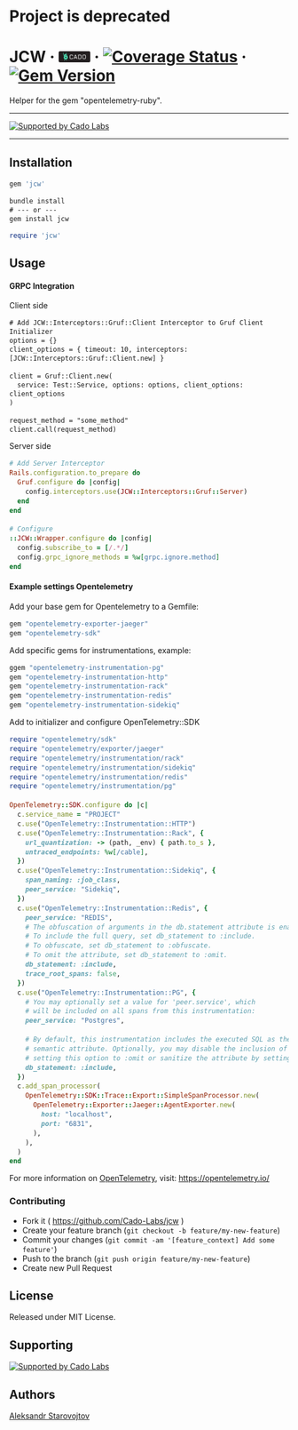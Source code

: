 # Project is deprecated


# JCW &middot; <a target="_blank" href="https://github.com/Cado-Labs"><img src="https://github.com/Cado-Labs/cado-labs-logos/raw/main/cado_labs_badge.svg" alt="Supported by Cado Labs" style="max-width: 100%; height: 20px"></a> &middot; [![Coverage Status](https://coveralls.io/repos/github/Cado-Labs/jcw/badge.svg?branch=gem-without-zeitwerk)](https://coveralls.io/github/Cado-Labs/jcw?branch=gem-without-zeitwerk) &middot; [![Gem Version](https://badge.fury.io/rb/jcw.svg)](https://badge.fury.io/rb/jcw)

Helper for the gem "opentelemetry-ruby".

---

<p>
  <a href="https://github.com/Cado-Labs">
    <img src="https://github.com/Cado-Labs/cado-labs-resources/blob/main/cado_labs_supporting_rounded.svg" alt="Supported by Cado Labs" />
  </a>
</p>

---

## Installation

```ruby
gem 'jcw'
```

```shell
bundle install
# --- or ---
gem install jcw
```

```ruby
require 'jcw'
```

## Usage

#### GRPC Integration
Client side

```
# Add JCW::Interceptors::Gruf::Client Interceptor to Gruf Client Initializer
options = {}
client_options = { timeout: 10, interceptors: [JCW::Interceptors::Gruf::Client.new] }

client = Gruf::Client.new(
  service: Test::Service, options: options, client_options: client_options
)

request_method = "some_method"
client.call(request_method)
```

Server side

```ruby
# Add Server Interceptor
Rails.configuration.to_prepare do
  Gruf.configure do |config|
    config.interceptors.use(JCW::Interceptors::Gruf::Server)
  end
end  

# Configure
::JCW::Wrapper.configure do |config|
  config.subscribe_to = [/.*/]
  config.grpc_ignore_methods = %w[grpc.ignore.method]
end
```

#### Example settings Opentelemetry

Add your base gem for Opentelemetry to a Gemfile:

```ruby
gem "opentelemetry-exporter-jaeger"
gem "opentelemetry-sdk"
```

Add specific gems for instrumentations, example:
```ruby
ggem "opentelemetry-instrumentation-pg"
gem "opentelemetry-instrumentation-http"
gem "opentelemetry-instrumentation-rack"
gem "opentelemetry-instrumentation-redis"
gem "opentelemetry-instrumentation-sidekiq"
```

Add to initializer and configure OpenTelemetry::SDK

```ruby
require "opentelemetry/sdk"
require "opentelemetry/exporter/jaeger"
require "opentelemetry/instrumentation/rack"
require "opentelemetry/instrumentation/sidekiq"
require "opentelemetry/instrumentation/redis"
require "opentelemetry/instrumentation/pg"

OpenTelemetry::SDK.configure do |c|
  c.service_name = "PROJECT"
  c.use("OpenTelemetry::Instrumentation::HTTP")
  c.use("OpenTelemetry::Instrumentation::Rack", {
    url_quantization: -> (path, _env) { path.to_s },
    untraced_endpoints: %w[/cable],
  })
  c.use("OpenTelemetry::Instrumentation::Sidekiq", {
    span_naming: :job_class,
    peer_service: "Sidekiq",
  })
  c.use("OpenTelemetry::Instrumentation::Redis", {
    peer_service: "REDIS",
    # The obfuscation of arguments in the db.statement attribute is enabled by default.
    # To include the full query, set db_statement to :include.
    # To obfuscate, set db_statement to :obfuscate.
    # To omit the attribute, set db_statement to :omit.
    db_statement: :include,
    trace_root_spans: false,
  })
  c.use("OpenTelemetry::Instrumentation::PG", {
    # You may optionally set a value for 'peer.service', which
    # will be included on all spans from this instrumentation:
    peer_service: "Postgres",

    # By default, this instrumentation includes the executed SQL as the `db.statement`
    # semantic attribute. Optionally, you may disable the inclusion of this attribute entirely by
    # setting this option to :omit or sanitize the attribute by setting to :obfuscate
    db_statement: :include,
  })
  c.add_span_processor(
    OpenTelemetry::SDK::Trace::Export::SimpleSpanProcessor.new(
      OpenTelemetry::Exporter::Jaeger::AgentExporter.new(
        host: "localhost",
        port: "6831",
      ),
    ),
  )
end
```

For more information on <a href="https://github.com/open-telemetry/opentelemetry-ruby">
OpenTelemetry</a>, visit: https://opentelemetry.io/ 

### Contributing

 - Fork it ( https://github.com/Cado-Labs/jcw )
 - Create your feature branch (`git checkout -b feature/my-new-feature`)
 - Commit your changes (`git commit -am '[feature_context] Add some feature'`)
 - Push to the branch (`git push origin feature/my-new-feature`)
 - Create new Pull Request

## License

Released under MIT License.

## Supporting

<a href="https://github.com/Cado-Labs">
  <img src="https://github.com/Cado-Labs/cado-labs-resources/blob/main/cado_labs_supporting_rounded.svg" alt="Supported by Cado Labs" />
</a>

## Authors

[Aleksandr Starovojtov](https://github.com/AS-AlStar)
